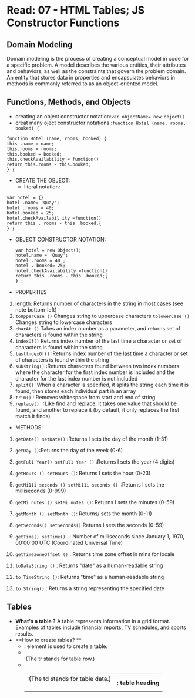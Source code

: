 # Read: 07 - HTML Tables; JS Constructor Functions
## Domain Modeling

Domain modeling is the process of creating a conceptual model in code for a specific problem. A model describes the various entities, their attributes and behaviors, 
as well as the constraints that govern the problem domain. An entity that stores data in properties and encapsulates behaviors in methods is commonly referred to as 
an object-oriented model.

## Functions, Methods, and Objects
+ creating an object constructor notation:`var objectName= new object()`
+ creat many oject constructor notations :`function Hotel (name, rooms, booked) {`
```
function Hotel (name, rooms, booked) {
this .name = name;
this.rooms = rooms;
this.booked = booked;
this.checkAvailability = function()
return this.rooms - this.booked;
} ;
```
+ CREATE THE OBJECT:
   + literal notation:            
 ```
var hotel = {}                            
hotel .name= 'Quay';
hotel .rooms = 40;
hotel.booked = 25;
hotel.checkAvailabil ity =function()
return this . rooms - this .booked;{
} ;
```


+ OBJECT CONSTRUCTOR NOTATION:
   
   
   ```
   var hotel = new Object();
  hotel.name = 'Quay';
  hotel .rooms = 40 ;
  hotel . booked= 25;
  hotel.checkAvailability =function()
   return this .rooms - this .booked;{
   } ;
    ```


+ PROPERTIES

1. length: Returns number of characters in the string in most cases (see note bottom-left)
2. `toUpperCase ()` Changes string to uppercase characters
   `tolowerCase ()` Changes string to lowercase characters
3. `charAt ()` Takes an index number as a parameter, and returns set of characters is found within the string
4. `indexOf()` Returns index number of the last time a character or set of characters is found within the string
5. `lastlndexOf()` :Returns index number of the last time a character or set of characters is found within the string
6. `substring()` :Returns characters found between two index numbers where the character for the first index number is included and the character for the last index number is           not included
7. `split()` :When a character is specified, it splits the string each time it is found, then stores each individual part ih an array
8. `trim()` : Removes whitespace from start and end of string
9. `replace() ` :Like find and replace, it takes one value that should be found, and another to replace it (by default, it only replaces the first match it finds)


+ METHODS:
1. `getDate() setDate()` :Returns I sets the day of the month (1-31)

2. `getDay ()`:Returns the day of the week (0-6)
3. `getFul1 Year() setFul1 Year ()` :Returns I sets the year (4 digits)
4. `getHours () setHours ()`: Returns I sets the hour (0-23)
5. `getMi11i seconds () setMi11i seconds () `:Returns I sets the milliseconds (0-999)
6. `getMi nutes () setMi nutes ()`: Returns I sets the minutes (0-59)
7. `getMonth () setMonth ()`:  Returns/ sets the month (0-11)
8. `getSeconds() setSeconds()` Returns I sets the seconds (0-59) 
9. `getTime() setTime() ` : Number of milliseconds since January 1, 1970, 00:00:00 UTC (Coordinated Universal Time)
10. `getTimezoneOffset ()` : Returns time zone offset in mins for locale
11. `toDateString ()` : Returns "date" as a human-readable string
12. `to TimeString ()`: Returns "time" as a human-readable string
13. `to String()` : Returns a string representing the specified date

## Tables
 + **What's a table ?**
   A table represents information in a grid format. Examples of tables include financial reports, TV schedules, and sports results.
 +  **How to create tables? **
    +  <table> : element is used to create a table.
    +  <tr> :(The tr stands for table row.)
    +  <td> :(The td stands for table data.)
    +  <th> : table heading

